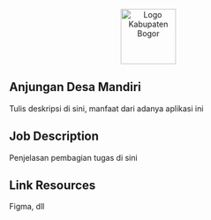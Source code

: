 <p align="center"><img src="https://rawapanjang-desa.id/desa/logo/1679693855_logo-pemkab-bogor.png" width="100" alt="Logo Kabupaten Bogor"></p>

## Anjungan Desa Mandiri

Tulis deskripsi di sini, manfaat dari adanya aplikasi ini

## Job Description
Penjelasan pembagian tugas di sini

## Link Resources
Figma, dll